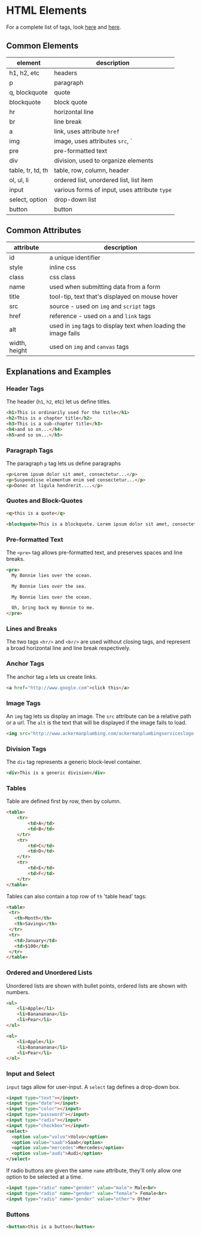 
# HTML Elements

For a complete list of tags, look [here](https://developer.mozilla.org/en-US/docs/Web/HTML/Element) and [here](https://www.w3schools.com/tags/).


## Common Elements

| element | description |
|---  |---    |
| h1, h2, etc | headers |
| p | paragraph |
| q, blockquote | quote |
| blockquote | block quote |
| hr | horizontal line |
| br | line break |
| a | link, uses attribute `href` |
| img | image, uses attributes `src`, ` |
| pre | pre-formatted text |
| div | division, used to organize elements |
| table, tr, td, th | table, row, column, header |
| ol, ul, li | ordered list, unordered list, list item |
| input | various forms of input, uses attribute `type` |
| select, option | drop-down list |
| button | button |
 


## Common Attributes

| attribute | description |
|--- |--- |
| id | a unique identifier |
| style | inline css |
| class | css class |
| name | used when submitting data from a form |
| title | tool-tip, text that's displayed on mouse hover |
| src | source - used on `img` and `script` tags |
| href | reference - used on `a` and `link` tags |
| alt | used in `img` tags to display text when loading the image fails |
| width, height | used on `img` and `canvas` tags |


## Explanations and Examples

### Header Tags

The header (`h1`, `h2`, etc) let us define titles.

```html
<h1>This is ordinarily used for the title</h1>
<h2>This is a chapter title</h2>
<h3>This is a sub-chapter title</h3>
<h4>and so on...</h4>
<h5>and so on...</h5>
```

### Paragraph Tags

The paragraph `p` tag lets us define paragraphs

```html
<p>Lorem ipsum dolor sit amet, consectetur...</p>
<p>Suspendisse elementum enim sed consectetur...</p>
<p>Donec at ligula hendrerit....</p>
```

### Quotes and Block-Quotes

```html
<q>this is a quote</q>

<blockquote>This is a blockquote. Lorem ipsum dolor sit amet, consectetur adipiscing elit. Nam consectetur nisi nec orci maximus, at facilisis lorem dignissim. Fusce vitae orci pharetra, facilisis dui ut, ullamcorper ex.</blockquote>
```

### Pre-formatted Text

The `<pre>` tag allows pre-formatted text, and preserves spaces and line breaks.

```html
<pre>
  My Bonnie lies over the ocean.

  My Bonnie lies over the sea.

  My Bonnie lies over the ocean.

  Oh, bring back my Bonnie to me.
</pre>
```

### Lines and Breaks

The two tags `<hr/>` and `<br/>` are used without closing tags, and represent a broad horizontal line and line break respectively.

### Anchor Tags

The anchor tag `a` lets us create links.

```html
<a href="http://www.google.com">click this</a>
```


### Image Tags

An `img` tag lets us display an image. The `src` attribute can be a relative path or a url. The `alt` is the text that will be displayed if the image fails to load.

```html
<img src="http://www.ackermanplumbing.com/ackermanplumbingserviceslogo.png" alt="Ackerman Plumbing" width="50" height="50"/>
```



### Division Tags

The `div` tag represents a generic block-level container.

```html
<div>This is a generic division</div>
```


### Tables

Table are defined first by row, then by column.

```html
<table>
    <tr>
        <td>A</td>
        <td>B</td>
    </tr>
    <tr>
        <td>C</td>
        <td>D</td>
    </tr>
    <tr>
        <td>E</td>
        <td>F</td>
    </tr>
</table>
```

Tables can also contain a top row of `th` 'table head' tags:

```html
<table>
 <tr>
   <th>Month</th>
   <th>Savings</th>
 </tr>
 <tr>
   <td>January</td>
   <td>$100</td>
 </tr>
</table>
```



### Ordered and Unordered Lists

Unordered lists are shown with bullet points, ordered lists are shown with numbers.

```html
<ul>
    <li>Apple</li>
    <li>Banananana</li>
    <li>Pear</li>
</ul>

<ol>
    <li>Apple</li>
    <li>Banananana</li>
    <li>Pear</li>
</ol>
```


### Input and Select

`input` tags allow for user-input. A `select` tag defines a drop-down box.

```html
<input type="text"></input>
<input type="date"></input>
<input type="color"></input>
<input type="password"></input>
<input type="radio"></input>
<input type="checkbox"></input>
<select>
  <option value="volvo">Volvo</option>
  <option value="saab">Saab</option>
  <option value="mercedes">Mercedes</option>
  <option value="audi">Audi</option>
</select>
```

If radio buttons are given the same `name` attribute, they'll only allow one option to be selected at a time.

```html
<input type="radio" name="gender" value="male"> Male<br>
<input type="radio" name="gender" value="female"> Female<br>
<input type="radio" name="gender" value="other"> Other
```

### Buttons

```html
<button>this is a button</button>
```
